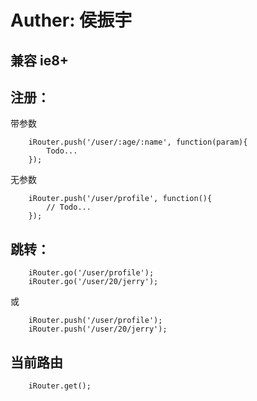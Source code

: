 # Auther: 侯振宇
## 兼容 ie8+
## 注册：
带参数 
```
	iRouter.push('/user/:age/:name', function(param){ 
		Todo... 
	});
```	
无参数 
```
	iRouter.push('/user/profile', function(){
		// Todo...
	});
```
## 跳转：
```
 	iRouter.go('/user/profile');
 	iRouter.go('/user/20/jerry');
```
或
```
	iRouter.push('/user/profile');
	iRouter.push('/user/20/jerry');
```
## 当前路由
```
	iRouter.get();
```

